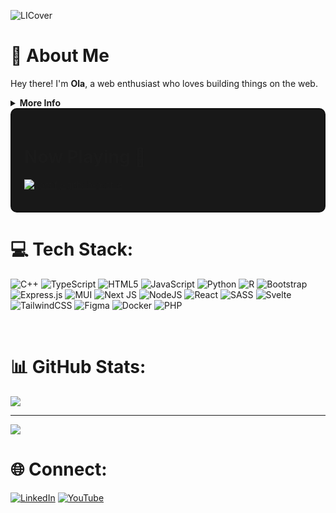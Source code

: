 ![LICover](https://github.com/user-attachments/assets/df9e7f88-67a7-4a66-9698-2c26068d601c)

# 💫 About Me  
Hey there! I'm **Ola**, a web enthusiast who loves building things on the web. 

<details>
    <summary><strong> More Info </strong></summary>
  
| **Category**   | **Details**                                 |
|----------------|---------------------------------------------|
| **🌱 Interests** | Web Development, UI/UX Design, Data Science |
| **🎧 Hobbies**   | Listening to music, Skating, Reading Novels       |
| **🔍 Exploring**  | New technologies, Performance optimization, Responsive layouts |

</details>

<div style="border: 2px solid #121212; padding: 20px; background-color: #181818; border-radius: 10px;">

# Now Playing 🎵
[![spotify-github-profile](https://spotify-github-profile.kittinanx.com/api/view?uid=26tlot4owp5571azxtoqu7mj8&cover_image=true&theme=novatorem&show_offline=true&background_color=121212&interchange=false&bar_color=030f49&bar_color_cover=false)](https://open.spotify.com/user/26tlot4owp5571azxtoqu7mj8)
</div>

# 💻 Tech Stack:
![C++](https://img.shields.io/badge/c++-%2300599C.svg?style=plastic&logo=c%2B%2B&logoColor=white) ![TypeScript](https://img.shields.io/badge/typescript-%23007ACC.svg?style=plastic&logo=typescript&logoColor=white) ![HTML5](https://img.shields.io/badge/html5-%23E34F26.svg?style=plastic&logo=html5&logoColor=white) ![JavaScript](https://img.shields.io/badge/javascript-%23323330.svg?style=plastic&logo=javascript&logoColor=%23F7DF1E) ![Python](https://img.shields.io/badge/python-3670A0?style=plastic&logo=python&logoColor=ffdd54) ![R](https://img.shields.io/badge/r-%23276DC3.svg?style=plastic&logo=r&logoColor=white) ![Bootstrap](https://img.shields.io/badge/bootstrap-%238511FA.svg?style=plastic&logo=bootstrap&logoColor=white) ![Express.js](https://img.shields.io/badge/express.js-%23404d59.svg?style=plastic&logo=express&logoColor=%2361DAFB) ![MUI](https://img.shields.io/badge/MUI-%230081CB.svg?style=plastic&logo=mui&logoColor=white) ![Next JS](https://img.shields.io/badge/Next-black?style=plastic&logo=next.js&logoColor=white) ![NodeJS](https://img.shields.io/badge/node.js-6DA55F?style=plastic&logo=node.js&logoColor=white) ![React](https://img.shields.io/badge/react-%2320232a.svg?style=plastic&logo=react&logoColor=%2361DAFB) ![SASS](https://img.shields.io/badge/SASS-hotpink.svg?style=plastic&logo=SASS&logoColor=white) ![Svelte](https://img.shields.io/badge/svelte-%23f1413d.svg?style=plastic&logo=svelte&logoColor=white) ![TailwindCSS](https://img.shields.io/badge/tailwindcss-%2338B2AC.svg?style=plastic&logo=tailwind-css&logoColor=white) ![Figma](https://img.shields.io/badge/figma-%23F24E1E.svg?style=plastic&logo=figma&logoColor=white) 
![Docker](https://img.shields.io/badge/docker-%230db7ed.svg?style=plastic&logo=docker&logoColor=white) ![PHP](https://img.shields.io/badge/php-%23777BB4.svg?style=plastic&logo=php&logoColor=white)


<br/>

# 📊 GitHub Stats:
![](https://github-readme-streak-stats.herokuapp.com/?user=olasores&theme=dark&hide_border=false)<br/>

---
[![](https://visitcount.itsvg.in/api?id=olasores&icon=0&color=0)](https://visitcount.itsvg.in)

<!-- Proudly created with GPRM ( https://gprm.itsvg.in ) -->

<!-- Proudly created with GPRM ( https://gprm.itsvg.in ) -->


# 🌐 Connect:
[![LinkedIn](https://img.shields.io/badge/LinkedIn-%230077B5.svg?logo=linkedin&logoColor=white)](https://www.linkedin.com/in/oyinkansola-olayinka/) [![YouTube](https://img.shields.io/badge/YouTube-%23FF0000.svg?logo=YouTube&logoColor=white)](https://www.youtube.com/@Olasores) 
